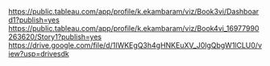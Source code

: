https://public.tableau.com/app/profile/k.ekambaram/viz/Book3vi/Dashboard1?publish=yes
https://public.tableau.com/app/profile/k.ekambaram/viz/Book4vi_16977990263620/Story1?publish=yes
https://drive.google.com/file/d/1IWKEgQ3h4gHNKEuXV_J0lgQbgW1lCLU0/view?usp=drivesdk
